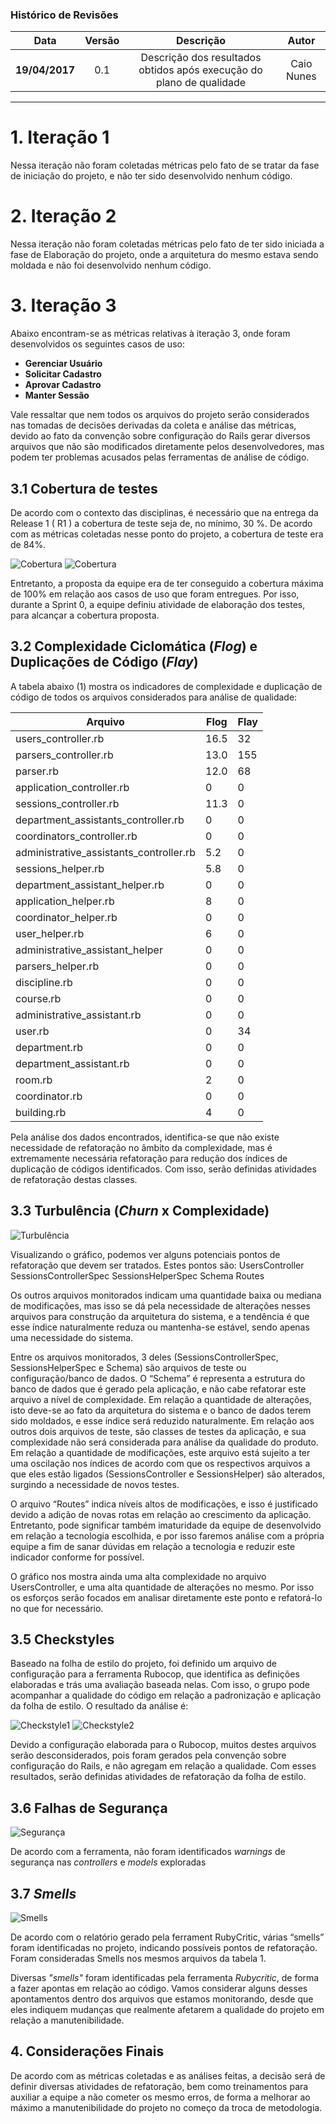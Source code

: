 ### Histórico de Revisões

| Data      | Versão | Descrição     | Autor   |
|:---------:|:------:|:-------------:|:-------:|
|**19/04/2017** |  0.1   | Descrição dos resultados obtidos após execução do plano de qualidade | Caio Nunes |
----------

# 1. Iteração 1

Nessa iteração não foram coletadas métricas pelo fato de se tratar da fase de iniciação do projeto, e não ter sido desenvolvido nenhum código.

# 2. Iteração 2

Nessa iteração não foram coletadas métricas pelo fato de ter sido iniciada a fase de Elaboração do projeto, onde a arquitetura do mesmo estava sendo moldada e não foi desenvolvido nenhum código.

# 3. Iteração 3

Abaixo encontram-se as métricas relativas à iteração 3, onde foram desenvolvidos os seguintes casos de uso:

* __Gerenciar Usuário__
* __Solicitar Cadastro__
* __Aprovar Cadastro__
* __Manter Sessão__

Vale ressaltar que nem todos os arquivos do projeto serão considerados nas tomadas de decisões derivadas da coleta e análise das métricas, devido ao fato da convenção sobre configuração do Rails gerar diversos arquivos que não são modificados diretamente pelos desenvolvedores, mas podem ter problemas acusados pelas ferramentas de análise de código.

## 3.1 Cobertura de testes

De acordo com o contexto das disciplinas, é necessário que na entrega da Release 1 ( R1 ) a cobertura de teste seja de, no mínimo, 30 %. De acordo com as métricas coletadas nesse ponto do projeto, a cobertura de teste era de 84%.

![Cobertura](images/cobertura1.png)
![Cobertura](images/cobertura2.png)

Entretanto, a proposta da equipe era de ter conseguido a cobertura máxima de 100% em relação aos casos de uso que foram entregues. Por isso, durante a Sprint 0, a equipe definiu atividade de elaboração dos testes, para alcançar a cobertura proposta.

## 3.2 Complexidade Ciclomática (_Flog_) e Duplicações de Código (_Flay_)

A tabela abaixo (1) mostra os indicadores de complexidade e duplicação de código de todos os arquivos considerados para análise de qualidade:

|          Arquivo        |Flog|Flay|
|-------------------------|----|---|
|users_controller.rb      |16.5|32 |
|parsers_controller.rb    |13.0|155|
|parser.rb                |12.0|68 |
|application_controller.rb|0   |0  |
|sessions_controller.rb   |11.3|0  |
|department_assistants_controller.rb|0 | 0 |
|coordinators_controller.rb|0  |0  |
|administrative_assistants_controller.rb|5.2|0|
|sessions_helper.rb       |5.8|0   |
|department_assistant_helper.rb|0|0|
|application_helper.rb    |8   | 0 |
|coordinator_helper.rb    |0   | 0 |
|user_helper.rb           |6   | 0 |
|administrative_assistant_helper|0 | 0 |
|parsers_helper.rb        |0   | 0 |
|discipline.rb            |0   | 0 |
|course.rb                |0   | 0 |
|administrative_assistant.rb|0 | 0 |
|user.rb                  |0   |34 |
|department.rb            |0   | 0 |
|department_assistant.rb  |0   | 0 |
|room.rb                  |2   | 0 |
|coordinator.rb           |0   | 0 |
|building.rb              |4   | 0 |

Pela análise dos dados encontrados, identifica-se que não existe necessidade de refatoração no âmbito da complexidade, mas é extremamente necessária refatoração para redução dos índices de duplicação de códigos identificados. Com isso, serão definidas atividades de refatoração destas classes.

## 3.3 Turbulência (*Churn* x Complexidade)

![Turbulência](images/churn.png)

Visualizando o gráfico, podemos ver alguns potenciais pontos de refatoração que devem ser tratados. Estes pontos são:
UsersController
SessionsControllerSpec
SessionsHelperSpec
Schema
Routes

Os outros arquivos monitorados indicam uma quantidade baixa ou mediana de modificações, mas isso se dá pela necessidade de alterações nesses arquivos para construção da arquitetura do sistema, e a tendência é que esse índice naturalmente reduza ou mantenha-se estável, sendo apenas uma necessidade do sistema.

Entre os arquivos monitorados, 3 deles (SessionsControllerSpec, SessionsHelperSpec e Schema) são arquivos de teste ou configuração/banco de dados. O “Schema” é representa a estrutura do banco de dados que é gerado pela aplicação, e não cabe refatorar este arquivo a nível de complexidade. Em relação a quantidade de alterações, isto deve-se ao fato da arquitetura do sistema e o banco de dados terem sido moldados, e esse índice será reduzido naturalmente. Em relação aos outros dois arquivos de teste, são classes de testes da aplicação, e sua complexidade não será considerada para análise da qualidade do produto. Em relação a quantidade de modificações, este arquivo está sujeito a ter uma oscilação nos índices de acordo com que os respectivos arquivos a que eles estão ligados (SessionsController e SessionsHelper) são alterados, surgindo a necessidade de novos testes.

O arquivo “Routes” indica níveis altos de modificações, e isso é justificado devido a adição de novas rotas em relação ao crescimento da aplicação. Entretanto, pode significar também imaturidade da equipe de desenvolvido em relação a tecnologia escolhida, e por isso faremos análise com a própria equipe a fim de sanar dúvidas em relação a tecnologia e reduzir este indicador conforme for possível.

O gráfico nos mostra ainda uma alta complexidade no arquivo UsersController, e uma alta quantidade de alterações no mesmo. Por isso os esforços serão focados em analisar diretamente este ponto e refatorá-lo no que for necessário.

## 3.5 Checkstyles

Baseado na folha de estilo do projeto, foi definido um arquivo de configuração para a ferramenta Rubocop, que identifica as definições elaboradas e trás uma avaliação baseada nelas. Com isso, o grupo pode acompanhar a qualidade do código em relação a padronização e aplicação da folha de estilo. O resultado da análise é:

![Checkstyle1](images/rubocop1.png)
![Checkstyle2](images/rubocop2.png)

Devido a configuração elaborada para o Rubocop, muitos destes arquivos serão desconsiderados, pois foram gerados pela convenção sobre configuração do Rails, e não agregam em relação a qualidade. Com esses resultados, serão definidas atividades de refatoração da folha de estilo.

## 3.6 Falhas de Segurança

![Segurança](images/seguranca.png)

De acordo com a ferramenta, não foram identificados _warnings_ de segurança nas _controllers_ e _models_ exploradas

## 3.7 *Smells*

![Smells](images/smells.png)

De acordo com o relatório gerado pela ferrament RubyCritic, várias “smells” foram identificadas no projeto, indicando possíveis pontos de refatoração. Foram consideradas Smells nos mesmos arquivos da tabela 1.

Diversas *"smells"* foram identificadas pela ferramenta *Rubycritic*, de forma a fazer apontas em relação ao código. Vamos considerar alguns desses apontamentos dentro dos arquivos que estamos monitorando, desde que eles indiquem mudanças que realmente afetarem a qualidade do projeto em relação a manutenibilidade.

## 4. Considerações Finais

De acordo com as métricas coletadas e as análises feitas, a decisão será de definir diversas atividades de refatoração, bem como treinamentos para auxiliar a equipe a não cometer os mesmo erros, de forma a melhorar ao máximo a manutenibilidade do projeto no começo da troca de metodologia.
